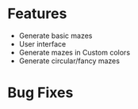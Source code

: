 # Features

- Generate basic mazes
- User interface
- Generate mazes in Custom colors
- Generate circular/fancy mazes

# Bug Fixes
